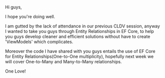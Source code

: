Hi guys,

I hope you're doing well.

I am gutted by the lack of attendance in our previous CLDV session, anyway I wanted to take you guys through Entity Relationships in EF Core, to help you guys develop cleaner and efficient solutions without
have to create 'ViewModels' which complicates.

Moreover the code I have shared with you guys entails the use of EF Core for Entity Relationships(One-to-One multiplicity), hopefully next week we will cover One-to-Many and Many-to-Many relationships.

One Love!
